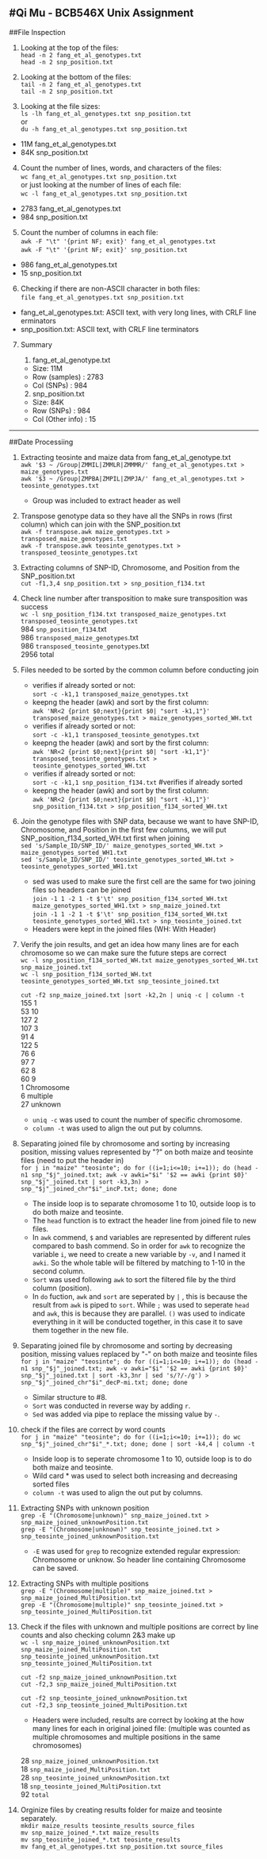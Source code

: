 #Qi Mu - BCB546X Unix Assignment
---------
##File Inspection

1. Looking at the top of the files:  
	`head -n 2 fang_et_al_genotypes.txt`  
	`head -n 2 snp_position.txt`

2. Looking at the bottom of the files:  
	`tail -n 2 fang_et_al_genotypes.txt`  
	`tail -n 2 snp_position.txt`

3. Looking at the file sizes:  
	`ls -lh fang_et_al_genotypes.txt snp_position.txt`   
or  
	`du -h fang_et_al_genotypes.txt snp_position.txt`  
 - 11M     fang_et_al_genotypes.txt  
 - 84K     snp_position.txt  

4. Count the number of lines, words, and characters of the files:  
	`wc fang_et_al_genotypes.txt snp_position.txt`   
or just looking at the number of lines of each file:  
	`wc -l fang_et_al_genotypes.txt snp_position.txt`  	 
 - 2783 fang_et_al_genotypes.txt  
 - 984 snp_position.txt  

5. Count the number of columns in each file:  
	`awk -F "\t" '{print NF; exit}' fang_et_al_genotypes.txt`   
	`awk -F "\t" '{print NF; exit}' snp_position.txt`  
 - 986 fang_et_al_genotypes.txt  
 - 15 snp_position.txt  

6. Checking if there are non-ASCII character in both files:  
	`file fang_et_al_genotypes.txt snp_position.txt`  
 - fang_et_al_genotypes.txt: ASCII text, with very long lines, with CRLF line erminators  
 - snp_position.txt: ASCII text, with CRLF line terminators  

7. Summary  
	1) fang_et_al_genotype.txt  
 	- Size: 11M      
	- Row (samples) : 2783    
	- Col (SNPs) : 984  

	2) snp_position.txt  
	- Size: 84K  
	- Row (SNPs) : 984  
	- Col (Other info) : 15    
 
----------

      
##Date Processiing

1. Extracting teosinte and maize data from fang_et_al_genotype.txt    
	`awk '$3 ~ /Group|ZMMIL|ZMMLR|ZMMMR/' fang_et_al_genotypes.txt > maize_genotypes.txt`  
	`awk '$3 ~ /Group|ZMPBA|ZMPIL|ZMPJA/' fang_et_al_genotypes.txt > teosinte_genotypes.txt`  
  
	- Group was included to extract header as well  
  
2. Transpose genotype data so they have all the SNPs in rows (first column) which can join with the SNP_position.txt  
	`awk -f transpose.awk maize_genotypes.txt > transposed_maize_genotypes.txt`  
	`awk -f transpose.awk teosinte_genotypes.txt > transposed_teosinte_genotypes.txt`  
  
3. Extracting columns of SNP-ID, Chromosome, and Position from the SNP_position.txt  
	`cut -f1,3,4 snp_position.txt > snp_position_f134.txt`  
  
4. Check line number after transposition to make sure transposition was success    
	`wc -l snp_position_f134.txt transposed_maize_genotypes.txt transposed_teosinte_genotypes.txt`  
     984 `snp_position_f134`.txt  
     986 `transposed_maize_genotypes`.txt  
     986 `transposed_teosinte_genotypes`.txt  
    2956 total  
  
5. Files needed to be sorted by the common column before conducting join  
	- verifies if already sorted or not:  
	`sort -c -k1,1 transposed_maize_genotypes.txt`  
	- keepng the header (awk) and sort by the first column:   
	`awk 'NR<2 {print $0;next}{print $0| "sort -k1,1"}' transposed_maize_genotypes.txt > maize_genotypes_sorted_WH.txt`  
	- verifies if already sorted or not:  
	`sort -c -k1,1 transposed_teosinte_genotypes.txt`  
	- keepng the header (awk) and sort by the first column:  
	`awk 'NR<2 {print $0;next}{print $0| "sort -k1,1"}' transposed_teosinte_genotypes.txt > teosinte_genotypes_sorted_WH.txt`   
	- verifies if already sorted or not:  
	`sort -c -k1,1 snp_position_f134.txt` #verifies if already sorted   
	- keepng the header (awk) and sort by the first column:  
	`awk 'NR<2 {print $0;next}{print $0| "sort -k1,1"}' snp_position_f134.txt > snp_position_f134_sorted_WH.txt`   
  
6. Join the genotype files with SNP data, because we want to have SNP-ID, Chromosome, and Position in the first few columns, we will put SNP_position_f134_sorted_WH.txt first when joining  
	`sed 's/Sample_ID/SNP_ID/' maize_genotypes_sorted_WH.txt > maize_genotypes_sorted_WH1.txt`  
	`sed 's/Sample_ID/SNP_ID/' teosinte_genotypes_sorted_WH.txt > teosinte_genotypes_sorted_WH1.txt`  
	- sed was used to make sure the first cell are the same for two joining files so headers can be joined  
	`join -1 1 -2 1 -t $'\t' snp_position_f134_sorted_WH.txt maize_genotypes_sorted_WH1.txt > snp_maize_joined.txt`  
	`join -1 1 -2 1 -t $'\t' snp_position_f134_sorted_WH.txt teosinte_genotypes_sorted_WH1.txt > snp_teosinte_joined.txt`  
	- Headers were kept in the joined files (WH: With Header)   
  
7. Verify the join results, and get an idea how many lines are for each chromosome so we can make sure the future steps are correct  
	`wc -l snp_position_f134_sorted_WH.txt maize_genotypes_sorted_WH.txt snp_maize_joined.txt`  
	`wc -l snp_position_f134_sorted_WH.txt teosinte_genotypes_sorted_WH.txt snp_teosinte_joined.txt`  
  
	`cut -f2 snp_maize_joined.txt |sort -k2,2n | uniq -c | column -t`  
155  1  
53   10  
127  2  
107  3  
91   4  
122  5  
76   6  
97   7  
62   8  
60   9  
1    Chromosome  
6    multiple  
27   unknown  
	- `uniq -c` was used to count the number of specific chromosome.  
	- `column -t` was used to align the out put by columns.    

8. Separating joined file by chromosome and sorting by increasing position, missing values represented by "?" on both maize and teosinte files (need to put the header in)  
	`for j in "maize" "teosinte"; do for ((i=1;i<=10; i+=1)); do (head -n1 snp_"$j"_joined.txt; awk -v awki="$i" '$2 == awki {print $0}' snp_"$j"_joined.txt | sort -k3,3n) > snp_"$j"_joined_chr"$i"_incP.txt; done; done`  
	- The inside loop is to separate chromosome 1 to 10, outside loop is to do both maize and teosinte.  
	- The `head` function is to extract the header line from joined file to new files.  
	- In `awk` commend, `$` and variables are represented by different rules compared to bash commend. So in order for `awk` to recognize the variable `i`, we need to create a new variable by `-v`, and I named it `awki`. So the whole table will be filtered by matching to 1-10 in the second column.  
	- `Sort` was used following `awk` to sort the filtered file by the third column (position).  
	- In `do` fuction, `awk` and `sort` are seperated by `|` , this is because the result from `awk` is piped to `sort`. While `;` was used to seperate `head` and `awk`, this is because they are parallel. `()` was used to indicate everything in it will be conducted together, in this case it to save them together in the new file.   
  
9. Separating joined file by chromosome and sorting by decreasing position, missing values replaced by "-" on both maize and teosinte files  
	`for j in "maize" "teosinte"; do for ((i=1;i<=10; i+=1)); do (head -n1 snp_"$j"_joined.txt; awk -v awki="$i" '$2 == awki {print $0}' snp_"$j"_joined.txt | sort -k3,3nr | sed 's/?/-/g') > snp_"$j"_joined_chr"$i"_decP-mi.txt; done; done`  
	- Similar structure to #8.  
	- `Sort` was conducted in reverse way by adding `r`.  
	- `Sed` was added via pipe to replace the missing value by `-`.  

10. check if the files are correct by word counts  
	`for j in "maize" "teosinte"; do for ((i=1;i<=10; i+=1)); do wc snp_"$j"_joined_chr"$i"_*.txt; done; done | sort -k4,4 | column -t`  
	- Inside loop is to seperate chromosome 1 to 10, outside loop is to do both maize and teosinte.  
	- Wild card * was used to select both increasing and decreasing sorted files  
	- `column -t` was used to align the out put by columns.  
   
11. Extracting SNPs with unknown position  
	`grep -E "(Chromosome|unknown)" snp_maize_joined.txt > snp_maize_joined_unknownPosition.txt`  
	`grep -E "(Chromosome|unknown)" snp_teosinte_joined.txt > snp_teosinte_joined_unknownPosition.txt`  
	- `-E` was used for `grep` to recognize extended regular expression: Chromosome or unknow. So header line containing Chromosome can be saved.  

12. Extracting SNPs with multiple positions  
	`grep -E "(Chromosome|multiple)" snp_maize_joined.txt > snp_maize_joined_MultiPosition.txt`  
	`grep -E "(Chromosome|multiple)" snp_teosinte_joined.txt > snp_teosinte_joined_MultiPosition.txt`  

13. Check if the files with unknown and multiple positions are correct by line counts and also checking column 2&3 make up  
	`wc -l snp_maize_joined_unknownPosition.txt snp_maize_joined_MultiPosition.txt snp_teosinte_joined_unknownPosition.txt snp_teosinte_joined_MultiPosition.txt`  
  
	`cut -f2 snp_maize_joined_unknownPosition.txt`  
	`cut -f2,3 snp_maize_joined_MultiPosition.txt`  

	`cut -f2 snp_teosinte_joined_unknownPosition.txt`  
	`cut -f2,3 snp_teosinte_joined_MultiPosition.txt`  
	- Headers were included, results are correct by looking at the how many lines for each in original joined file: (multiple was counted as multiple chromosomes and multiple positions in the same chromosomes)   
  
    28 `snp_maize_joined_unknownPosition.txt`  
    18 `snp_maize_joined_MultiPosition.txt `  
    28 `snp_teosinte_joined_unknownPosition.txt`  
    18 `snp_teosinte_joined_MultiPosition.txt`  
    92 `total`  
  
14. Orginize files by creating results folder for maize and teosinte separately.  
	`mkdir maize_results teosinte_results source_files`  
	`mv snp_maize_joined_*.txt maize_results`  
	`mv snp_teosinte_joined_*.txt teosinte_results`  
	`mv fang_et_al_genotypes.txt snp_position.txt source_files`  




